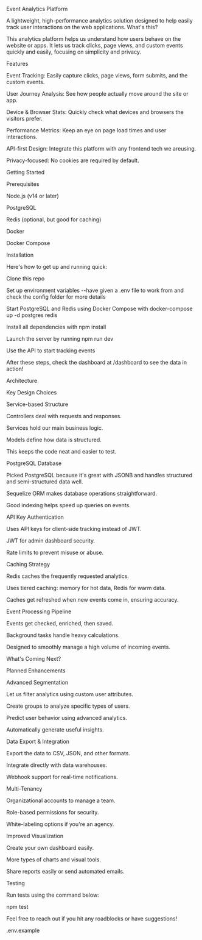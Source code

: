 Event Analytics Platform

A lightweight, high-performance analytics solution designed to help easily track user interactions on the web applications.
What's this?

This analytics platform helps us understand how users behave on the website or apps. It lets us track clicks, page views, and custom events quickly and easily, focusing on simplicity and privacy.

Features

Event Tracking: Easily capture clicks, page views, form submits, and the custom events.

User Journey Analysis: See how people actually move around the site or app.

Device & Browser Stats: Quickly check what devices and browsers the visitors prefer.

Performance Metrics: Keep an eye on page load times and user interactions.

API-first Design: Integrate this platform with any frontend tech we areusing.

Privacy-focused: No cookies are required by default.

Getting Started

Prerequisites

Node.js (v14 or later)

PostgreSQL

Redis (optional, but good for caching)

Docker

Docker Compose

Installation

Here's how to get up and running quick:

Clone this repo

Set up environment variables
--have given a .env file to work from and check the config folder for more details

Start PostgreSQL and Redis using Docker Compose with docker-compose up -d postgres redis


Install all dependencies with npm install


Launch the server by running npm run dev

Use the API to start tracking events

After these steps, check the dashboard at /dashboard to see the data in action!

Architecture

Key Design Choices

Service-based Structure

Controllers deal with requests and responses.

Services hold our main business logic.

Models define how data is structured.

This keeps the code neat and easier to test.

PostgreSQL Database

Picked PostgreSQL because it's great with JSONB and handles structured and semi-structured data well.

Sequelize ORM makes database operations straightforward.

Good indexing helps speed up queries on events.

API Key Authentication

Uses API keys for client-side tracking instead of JWT.

JWT for admin dashboard security.

Rate limits to prevent misuse or abuse.

Caching Strategy

Redis caches the frequently requested analytics.

Uses tiered caching: memory for hot data, Redis for warm data.

Caches get refreshed when new events come in, ensuring accuracy.

Event Processing Pipeline

Events get checked, enriched, then saved.

Background tasks handle heavy calculations.

Designed to smoothly manage a high volume of incoming events.

What's Coming Next?

Planned Enhancements

Advanced Segmentation

Let us filter analytics using custom user attributes.

Create groups to analyze specific types of users.

Predict user behavior using advanced analytics.

Automatically generate useful insights.

Data Export & Integration

Export the data to CSV, JSON, and other formats.

Integrate directly with data warehouses.

Webhook support for real-time notifications.

Multi-Tenancy

Organizational accounts to manage a team.

Role-based permissions for security.

White-labeling options if you're an agency.

Improved Visualization

Create your own dashboard easily.

More types of charts and visual tools.

Share reports easily or send automated emails.

Testing

Run tests using the command below:

npm test

Feel free to reach out if you hit any roadblocks or have suggestions!


.env.example


